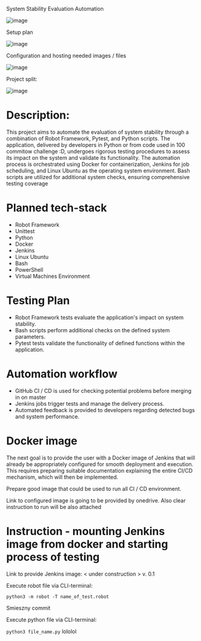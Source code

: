 System Stability Evaluation Automation

![image](https://github.com/WojciechMycek/Integracja-dostawy---symulacja-procesu-testowania-100-commitow/assets/66401382/48398613-67c9-4613-908c-598a40ba4cf4)


Setup plan

![image](https://github.com/WojciechMycek/Integracja-dostawy---symulacja-procesu-testowania-100-commitow/assets/66401382/52cfa44f-e758-42c0-88c1-87b2e3fae6a4)


Configuration and hosting needed images / files

![image](https://github.com/WojciechMycek/Integracja-dostawy---symulacja-procesu-testowania-100-commitow/assets/66401382/4994ce87-f173-41e6-a579-c4723b8fb2cc)


Project split: 

![image](https://github.com/WojciechMycek/Integracja-dostawy---symulacja-procesu-testowania-100-commitow/assets/66401382/3ab42202-1291-46dc-a40a-a3f8897d7c0e)

# Description:
This project aims to automate the evaluation of system stability through a combination of Robot Framework, Pytest, and Python scripts. The application, delivered by developers in Python or from code used in 100 commitow challenge :D, undergoes rigorous testing procedures to assess its impact on the system and validate its functionality. The automation process is orchestrated using Docker for containerization, Jenkins for job scheduling, and Linux Ubuntu as the operating system environment. Bash scripts are utilized for additional system checks, ensuring comprehensive testing coverage

# Planned tech-stack
- Robot Framework
- Unittest
- Python
- Docker
- Jenkins
- Linux Ubuntu
- Bash
- PowerShell
- Virtual Machines Environment

# Testing Plan

- Robot Framework tests evaluate the application's impact on system stability.
- Bash scripts perform additional checks on the defined system parameters.
- Pytest tests validate the functionality of defined functions within the application.

# Automation workflow
- GitHub CI / CD is used for checking potential problems before merging in on master
- Jenkins jobs trigger tests and manage the delivery process.
- Automated feedback is provided to developers regarding detected bugs and system performance.

# Docker image
The next goal is to provide the user with a Docker image of Jenkins that will already be appropriately configured for smooth deployment and execution. This requires preparing suitable documentation explaining the entire CI/CD mechanism, which will then be implemented.

Prepare good image that could be used to run all CI / CD environment.

Link to configured image is going to be provided by onedrive. Also clear instruction to run will be also attached

# Instruction - mounting Jenkins image from docker and starting process of testing

Link to provide Jenkins image: < under construction > v. 0.1 

Execute robot file via CLI-terminal:

```python3 -m robot -T name_of_test.robot```

Smieszny commit

Execute python file via CLI-terminal:

```python3 file_name.py```
lololol
